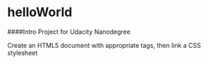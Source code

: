 # helloWorld
####Intro Project for Udacity Nanodegree

Create an HTML5 document with appropriate tags, then link a CSS stylesheet
